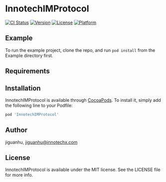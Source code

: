 # InnotechIMProtocol

[![CI Status](https://img.shields.io/travis/jiguanhu/InnotechIMProtocol.svg?style=flat)](https://travis-ci.org/jiguanhu/InnotechIMProtocol)
[![Version](https://img.shields.io/cocoapods/v/InnotechIMProtocol.svg?style=flat)](https://cocoapods.org/pods/InnotechIMProtocol)
[![License](https://img.shields.io/cocoapods/l/InnotechIMProtocol.svg?style=flat)](https://cocoapods.org/pods/InnotechIMProtocol)
[![Platform](https://img.shields.io/cocoapods/p/InnotechIMProtocol.svg?style=flat)](https://cocoapods.org/pods/InnotechIMProtocol)

## Example

To run the example project, clone the repo, and run `pod install` from the Example directory first.

## Requirements

## Installation

InnotechIMProtocol is available through [CocoaPods](https://cocoapods.org). To install
it, simply add the following line to your Podfile:

```ruby
pod 'InnotechIMProtocol'
```

## Author

jiguanhu, jiguanhu@innotechx.com

## License

InnotechIMProtocol is available under the MIT license. See the LICENSE file for more info.
